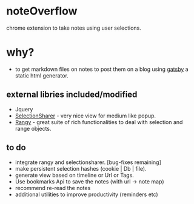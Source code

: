 # noteOverflow
chrome extension to take notes using user selections.
# why?
+ to get markdown files on notes to post them on a blog using [gatsby](https://github.com/gatsbyjs/gatsby) a static html generator.

## external libries included/modified
+ Jquery
+ [SelectionSharer](https://github.com/xdamman/selection-sharer) - very nice view for medium like popup.
+ [Rangy](https://github.com/timdown/rangy) - great suite of rich functionalities to deal with selection and range objects.
## to do 
+ integrate rangy and selectionsharer. [bug-fixes remaining]
+ make persistent selection hashes (cookie | Db | file).
+ generate view based on timeline or Url or Tags.
+ Use bookmarks Api to save the notes (with url -> note map)
+ recommend re-read the notes
+ additional utilities to improve productivity (reminders etc)

